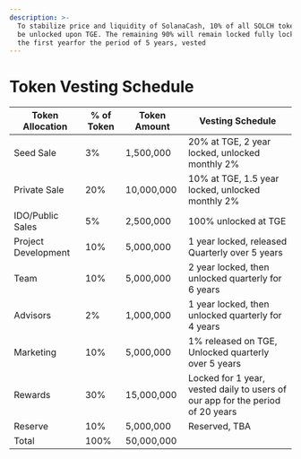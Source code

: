 ```yaml
---
description: >-
  To stabilize price and liquidity of SolanaCash, 10% of all SOLCH tokens will
  be unlocked upon TGE. The remaining 90% will remain locked fully locked for
  the first yearfor the period of 5 years, vested
---
```


# Token Vesting Schedule



| Token Allocation    | % of Token | Token Amount | Vesting Schedule                                                               |
| ------------------- | ---------- | ------------ | ------------------------------------------------------------------------------ |
| Seed Sale           | 3%         | 1,500,000    | 20% at TGE, 2 year locked, unlocked monthly 2%                                 |
| Private Sale        | 20%        | 10,000,000   | 10% at TGE, 1.5 year locked, unlocked monthly 2%                               |
| IDO/Public Sales    | 5%         | 2,500,000    | 100% unlocked at TGE                                                           |
| Project Development | 10%        | 5,000,000    | 1 year locked, released Quarterly over 5 years                                 |
| Team                | 10%        | 5,000,000    | 2 year locked, then unlocked quarterly for 6 years                             |
| Advisors            | 2%         | 1,000,000    | 1 year locked, then unlocked quarterly for 4 years                             |
| Marketing           | 10%        | 5,000,000    | 1% released on TGE, Unlocked quarterly over 5 years                            |
| Rewards             | 30%        | 15,000,000   | Locked for 1 year, vested daily to users of our app for the period of 20 years |
| Reserve             | 10%        | 5,000,000    | Reserved, TBA                                                                  |
| Total               | 100%       | 50,000,000   |                                                                                |
